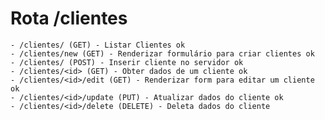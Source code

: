 
# Rota /clientes
    - /clientes/ (GET) - Listar Clientes ok
    - /clientes/new (GET) - Renderizar formulário para criar clientes ok
    - /clientes/ (POST) - Inserir cliente no servidor ok
    - /clientes/<id> (GET) - Obter dados de um cliente ok
    - /clientes/<id>/edit (GET) - Renderizar form para editar um cliente ok
    - /clientes/<id>/update (PUT) - Atualizar dados do cliente ok
    - /clientes/<id>/delete (DELETE) - Deleta dados do cliente